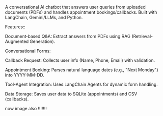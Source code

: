 A conversational AI chatbot that answers user queries from uploaded documents (PDFs) and handles appointment bookings/callbacks. Built with LangChain, Gemini/LLMs, and Python.

Features::

Document-based Q&A: Extract answers from PDFs using RAG (Retrieval-Augmented Generation).

Conversational Forms:

Callback Request: Collects user info (Name, Phone, Email) with validation.

Appointment Booking: Parses natural language dates (e.g., "Next Monday") into YYYY-MM-DD.

Tool-Agent Integration: Uses LangChain Agents for dynamic form handling.

Data Storage: Saves user data to SQLite (appointments) and CSV (callbacks).

now image also !!!!!!!
